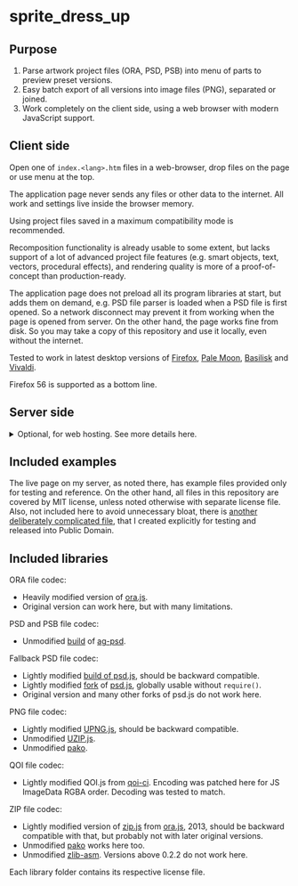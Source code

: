 ﻿
# sprite_dress_up



## Purpose

1. Parse artwork project files (ORA, PSD, PSB) into menu of parts to preview preset versions.
2. Easy batch export of all versions into image files (PNG), separated or joined.
3. Work completely on the client side, using a web browser with modern JavaScript support.



## Client side

Open one of `index.<lang>.htm` files in a web-browser, drop files on the page or use menu at the top.

The application page never sends any files or other data to the internet.
All work and settings live inside the browser memory.

Using project files saved in a maximum compatibility mode is recommended.

Recomposition functionality is already usable to some extent, but lacks support of a lot of advanced project file features (e.g. smart objects, text, vectors, procedural effects), and rendering quality is more of a proof-of-concept than production-ready.

The application page does not preload all its program libraries at start, but adds them on demand, e.g. PSD file parser is loaded when a PSD file is first opened.
So a network disconnect may prevent it from working when the page is opened from server.
On the other hand, the page works fine from disk.
So you may take a copy of this repository and use it locally, even without the internet.

Tested to work in latest desktop versions of
[Firefox](https://mozilla.org/),
[Pale Moon](https://palemoon.org/),
[Basilisk](https://basilisk-browser.org/) and
[Vivaldi](https://vivaldi.com/).

Firefox 56 is supported as a bottom line.



## Server side

<details>
<summary>Optional, for web hosting. See more details here.</summary>

### update_config.py

This script can be used manually on the server side to quickly update the table of example files after adding or modifying them.



#### Requirements:

* **Python** (tested with versions 2.7.17 and 3.8.1)
* **ImageMagick** (tested with versions 6.8.9-9 and 7.0.9-27) for project file canvas measurement and thumbnail generation, called by name or manually configurable path.

#### Optional:

* Python modules for colored text in terminal output, both needed, or colors will not be used:
	* **termcolor**
	* **colorama**
* **optipng**
* **leanify**



#### Command line arguments:

`-test` or
`-t`
— run simulation for debug: do not save final config, do not clean up last saved temp file, but do everything else normally and show output.

`-test-filters` or
`-filters` or
`-f`
— save all thumbnails to compare, one for each resizing method supported by installed ImageMagick.
Files are saved in a subfolder as `<ResizedImageSize>/<FileName>_<FilterName>.png`.

`-resize-filter <FilterName>` or
`-thumb-filter <FilterName>` or
`-filter <FilterName>` or
`-r <FilterName>`
— set resizing method, one of supported by installed ImageMagick. Default is `Welch`.

`-thumb-size <Number>` or
`-size <Number>` or
`-s <Number>`
— set longest dimension of thumbnails to a positive number of pixels. Default is 20.

`-preview-size <Number>` or
`-zoom-size <Number>` or
`-z <Number>`
— set longest dimension of zoomed-in thumbnails. Default is 80.

`-imagemagick-6` or
`-im6` or
`-6`
— use ImageMagick version 6.x command format, such as `convert <args>`.

`-imagemagick-7` or
`-im7` or
`-7`
— use ImageMagick version 7.x command format, such as `magick convert <args>`.
If no version is given, script will try them all, starting with later.

`-optipng` or
`-o`
— use OptiPNG command with `-fix` argument on each image after resize.

`-leanify` or
`-l`
— use Leanify command on each image after resize.
If OptiPNG if also used, it is called first to fix and prevent possible Leanify errors.



#### Command line example:
```
python ./update_config.py -im7 -filter Sinc
```



#### Notes about some tested filters:

* `Welch` is super-fast, adds mild visual artifacts on vector-like icons. Looks better with thumbnail sizes bigger than 30.
* `Sinc` is slower, sharper on high-detail high-res images, very bad artifacts on vector-like icons.
* `Lanczos` and its variants are slower, look okay, but almost the same as `Welch` on all examples.
* Most of others available are too blocky or too blurry on the test projects files.

</details>



## Included examples

The live page on my server, as noted there, has example files provided only for testing and reference.
On the other hand, all files in this repository are covered by MIT license, unless noted otherwise with separate license file.
Also, not included here to avoid unnecessary bloat, there is [another deliberately complicated file](https://yadi.sk/d/cOk8HSdC6r-t7Q), that I created explicitly for testing and released into Public Domain.



## Included libraries

ORA file codec:
* Heavily modified version of [ora.js](https://github.com/zsgalusz/ora.js).
* Original version can work here, but with many limitations.

PSD and PSB file codec:
* Unmodified [build](https://cdn.jsdelivr.net/npm/ag-psd@14.3.6/dist/bundle.js) of [ag-psd](https://github.com/Agamnentzar/ag-psd).

Fallback PSD file codec:
* Lightly modified [build of psd.js](https://github.com/meltingice/psd.js/issues/154#issuecomment-446279652), should be backward compatible.
* Lightly modified [fork](https://github.com/imcuttle/psd.js) of [psd.js](https://github.com/meltingice/psd.js), globally usable without `require()`.
* Original version and many other forks of psd.js do not work here.

PNG file codec:
* Lightly modified [UPNG.js](https://github.com/photopea/UPNG.js), should be backward compatible.
* Unmodified [UZIP.js](https://github.com/photopea/UZIP.js).
* Unmodified [pako](https://github.com/nodeca/pako).

QOI file codec:
* Lightly modified QOI.js from [qoi-ci](https://github.com/pfusik/qoi-ci). Encoding was patched here for JS ImageData RGBA order. Decoding was tested to match.

ZIP file codec:
* Lightly modified version of [zip.js](https://github.com/gildas-lormeau/zip.js) from [ora.js](https://github.com/zsgalusz/ora.js), 2013, should be backward compatible with that, but probably not with later original versions.
* Unmodified [pako](https://github.com/nodeca/pako) works here too.
* Unmodified [zlib-asm](https://github.com/ukyo/zlib-asm). Versions above 0.2.2 do not work here.

Each library folder contains its respective license file.

